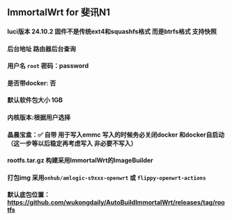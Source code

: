 ## ImmortalWrt for 斐讯N1
#### luci版本 24.10.2 固件不是传统ext4和squashfs格式 而是btrfs格式 支持快照
#### 后台地址 路由器后台查询
#### 用户名 `root` 密码：password
#### 是否带docker: 否
#### 默认软件包大小 1GB
#### 内核版本:根据用户选择
#### 晶晨宝盒：✅ 自带 用于写入emmc 写入的时候务必关闭docker 和docker自启动 （这一步等以后稳定再考虑写入 非必要不写入）
#### rootfs.tar.gz 构建采用ImmortalWrt的ImageBuilder
#### 打包img 采用`onhub/amlogic-s9xxx-openwrt` 或 `flippy-openwrt-actions`
#### 默认底包位置：https://github.com/wukongdaily/AutoBuildImmortalWrt/releases/tag/rootfs
